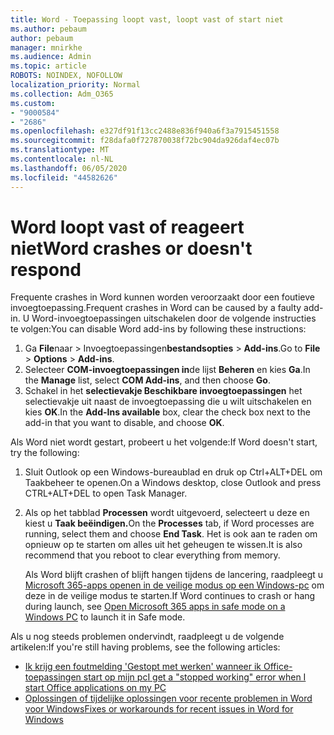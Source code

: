```yaml
---
title: Word - Toepassing loopt vast, loopt vast of start niet
ms.author: pebaum
author: pebaum
manager: mnirkhe
ms.audience: Admin
ms.topic: article
ROBOTS: NOINDEX, NOFOLLOW
localization_priority: Normal
ms.collection: Adm_O365
ms.custom:
- "9000584"
- "2686"
ms.openlocfilehash: e327df91f13cc2488e836f940a6f3a7915451558
ms.sourcegitcommit: f28dafa0f727870038f72bc904da926daf4ec07b
ms.translationtype: MT
ms.contentlocale: nl-NL
ms.lasthandoff: 06/05/2020
ms.locfileid: "44582626"
---
```

# <a name="word-crashes-or-doesnt-respond"></a><span data-ttu-id="6959c-102">Word loopt vast of reageert niet</span><span class="sxs-lookup"><span data-stu-id="6959c-102">Word crashes or doesn't respond</span></span>

<span data-ttu-id="6959c-103">Frequente crashes in Word kunnen worden veroorzaakt door een foutieve invoegtoepassing.</span><span class="sxs-lookup"><span data-stu-id="6959c-103">Frequent crashes in Word can be caused by a faulty add-in.</span></span> <span data-ttu-id="6959c-104">U Word-invoegtoepassingen uitschakelen door de volgende instructies te volgen:</span><span class="sxs-lookup"><span data-stu-id="6959c-104">You can disable Word add-ins by following these instructions:</span></span>

1. <span data-ttu-id="6959c-105">Ga **File**naar  >  Invoegtoepassingen**bestandsopties**  >  **Add-ins**.</span><span class="sxs-lookup"><span data-stu-id="6959c-105">Go to **File** > **Options** > **Add-ins**.</span></span>
2. <span data-ttu-id="6959c-106">Selecteer **COM-invoegtoepassingen in**de lijst **Beheren** en kies **Ga**.</span><span class="sxs-lookup"><span data-stu-id="6959c-106">In the **Manage** list, select **COM Add-ins**, and then choose **Go**.</span></span>
3. <span data-ttu-id="6959c-107">Schakel in het **selectievakje Beschikbare invoegtoepassingen** het selectievakje uit naast de invoegtoepassing die u wilt uitschakelen en kies **OK**.</span><span class="sxs-lookup"><span data-stu-id="6959c-107">In the **Add-Ins available** box, clear the check box next to the add-in that you want to disable, and choose **OK**.</span></span>

<span data-ttu-id="6959c-108">Als Word niet wordt gestart, probeert u het volgende:</span><span class="sxs-lookup"><span data-stu-id="6959c-108">If Word doesn't start, try the following:</span></span>

1.   <span data-ttu-id="6959c-109">Sluit Outlook op een Windows-bureaublad en druk op Ctrl+ALT+DEL om Taakbeheer te openen.</span><span class="sxs-lookup"><span data-stu-id="6959c-109">On a Windows desktop, close Outlook and press CTRL+ALT+DEL to open Task Manager.</span></span> 
2. <span data-ttu-id="6959c-110">Als op het tabblad **Processen** wordt uitgevoerd, selecteert u deze en kiest u **Taak beëindigen.**</span><span class="sxs-lookup"><span data-stu-id="6959c-110">On the **Processes** tab, if Word processes are running, select them and choose **End Task**.</span></span> <span data-ttu-id="6959c-111">Het is ook aan te raden om opnieuw op te starten om alles uit het geheugen te wissen.</span><span class="sxs-lookup"><span data-stu-id="6959c-111">It is also recommend that you reboot to clear everything from memory.</span></span>

    <span data-ttu-id="6959c-112">Als Word blijft crashen of blijft hangen tijdens de lancering, raadpleegt u [Microsoft 365-apps openen in de veilige modus op een Windows-pc](https://support.office.com/article/Open-Office-apps-in-safe-mode-on-a-Windows-PC-dedf944a-5f4b-4afb-a453-528af4f7ac72) om deze in de veilige modus te starten.</span><span class="sxs-lookup"><span data-stu-id="6959c-112">If Word continues to crash or hang during launch, see [Open Microsoft 365 apps in safe mode on a Windows PC](https://support.office.com/article/Open-Office-apps-in-safe-mode-on-a-Windows-PC-dedf944a-5f4b-4afb-a453-528af4f7ac72) to launch it in Safe mode.</span></span>

<span data-ttu-id="6959c-113">Als u nog steeds problemen ondervindt, raadpleegt u de volgende artikelen:</span><span class="sxs-lookup"><span data-stu-id="6959c-113">If you're still having problems, see the following articles:</span></span> 
- [<span data-ttu-id="6959c-114">Ik krijg een foutmelding 'Gestopt met werken' wanneer ik Office-toepassingen start op mijn pc</span><span class="sxs-lookup"><span data-stu-id="6959c-114">I get a "stopped working" error when I start Office applications on my PC</span></span>](https://support.office.com/article/52bd7985-4e99-4a35-84c8-2d9b8301a2fa)
- [<span data-ttu-id="6959c-115">Oplossingen of tijdelijke oplossingen voor recente problemen in Word voor Windows</span><span class="sxs-lookup"><span data-stu-id="6959c-115">Fixes or workarounds for recent issues in Word for Windows</span></span>](https://support.office.com/article/bf6bf17c-2807-4871-83ce-e337ae8f0b86)